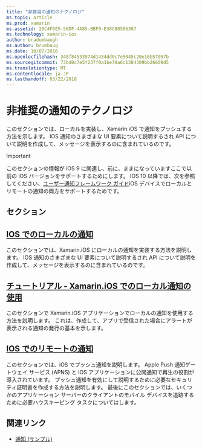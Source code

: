 ```yaml
---
title: "非推奨の通知のテクノロジ"
ms.topic: article
ms.prod: xamarin
ms.assetid: 20C4F6E5-56DF-4A85-BBF0-E38C88586307
ms.technology: xamarin-ios
author: bradumbaugh
ms.author: brumbaug
ms.date: 10/07/2016
ms.openlocfilehash: 348f84533974d1434dd0c7e5045c20e16b57057b
ms.sourcegitcommit: 73bd0c7e5f237f0a1be70a6c1384309bb26609d5
ms.translationtype: MT
ms.contentlocale: ja-JP
ms.lasthandoff: 03/22/2018
---
```

# <a name="deprecated-notification-technologies"></a>非推奨の通知のテクノロジ

このセクションでは、ローカルを実装し、Xamarin.iOS で通知をプッシュする方法を示します。 IOS 通知のさまざまな UI 要素について説明するされ API について説明を作成して、メッセージを表示するのに含まれているのです。

> [!IMPORTANT]
> このセクションの情報が iOS 9 に関連し、前に、ままになっていますここで以前の iOS バージョンをサポートするためにします。 IOS 10 以降では、次を参照してください、[ユーザー通知フレームワーク ガイド](~/ios/platform/user-notifications/index.md)iOS デバイスでローカルとリモートの通知の両方をサポートするためです。




## <a name="sections"></a>セクション

<a name="Local Notifications In iOS" />

##  <a name="local-notifications-in-ioslocal-notifications-in-iosmd"></a>[IOS でのローカルの通知](local-notifications-in-ios.md)

このセクションでは、Xamarin.iOS にローカルの通知を実装する方法を説明します。 IOS 通知のさまざまな UI 要素について説明するされ API について説明を作成して、メッセージを表示するのに含まれているのです。

<a name="Local Notifications Walkthrough" />

##  <a name="walkthrough---using-local-notifications-in-xamarinioslocal-notifications-in-ios-walkthroughmd"></a>[チュートリアル - Xamarin.iOS でのローカル通知の使用](local-notifications-in-ios-walkthrough.md)

このセクションで Xamarin.iOS アプリケーションでローカルの通知を使用する方法を説明します。 これは、作成して、アプリで受信された場合にアラートが表示される通知の発行の基本を示します。

<a name="Remote Notifications In iOS" />

##  <a name="remote-notifications-in-iosremote-notifications-in-iosmd"></a>[IOS でのリモートの通知](remote-notifications-in-ios.md)

このセクションでは、iOS でプッシュ通知を説明します。 Apple Push 通知ゲートウェイ サービス (APNS) と iOS アプリケーションに公開通知で再生の役割が導入されています。 プッシュ通知を有効にして説明するために必要なセキュリティ証明書を作成する方法を説明します。 最後にこのセクションでは、いくつかのアプリケーション サーバーのクライアントのモバイル デバイスを追跡するために必要ハウスキーピング タスクについてはします。

## <a name="related-links"></a>関連リンク

- [通知 (サンプル)](https://developer.xamarin.com/samples/monotouch/Notifications/)
